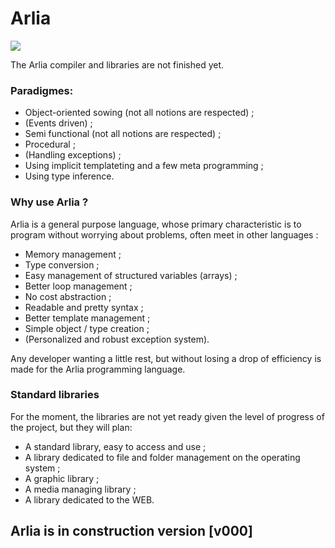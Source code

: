 # Arlia

![](https://image.ibb.co/fS0hBT/arlico.png)

The Arlia compiler and libraries are not finished yet.

### Paradigmes:

 - Object-oriented sowing (not all notions are respected) ;
 - (Events driven) ;
 - Semi functional (not all notions are respected) ;
 - Procedural ;
 - (Handling exceptions) ;
 - Using implicit templateting and a few meta programming ;
 - Using type inference.
 

### Why use Arlia ?

Arlia is a general purpose language, whose primary characteristic is to program without worrying about problems, often meet in other languages :

 - Memory management ;
 - Type conversion ;
 - Easy management of structured variables (arrays) ;
 - Better loop management ;
 - No cost abstraction ;
 - Readable and pretty syntax ;
 - Better template management ;
 - Simple object / type creation ;
 - (Personalized and robust exception system).

Any developer wanting a little rest, but without losing a drop of efficiency is made for the Arlia programming language.

### Standard libraries

For the moment, the libraries are not yet ready given the level of progress of the project, but they will plan:

 - A standard library, easy to access and use ;
 - A library dedicated to file and folder management on the operating system ;
 - A graphic library ;
 - A media managing library ;
 - A library dedicated to the WEB.
 
## Arlia is in construction version [v000]
